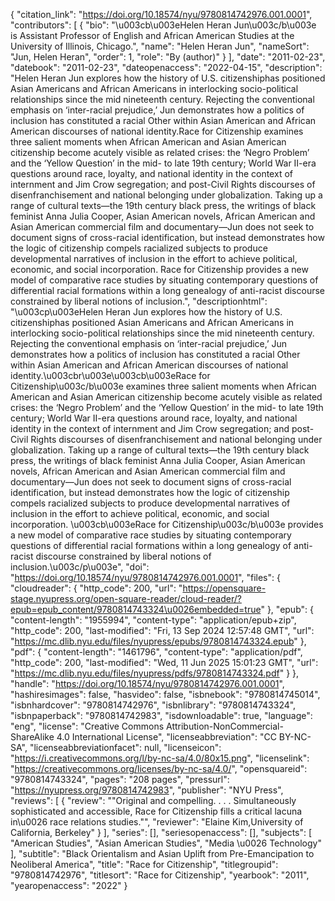 {
   "citation_link": "https://doi.org/10.18574/nyu/9780814742976.001.0001",
   "contributors": [
     {
       "bio": "\u003cb\u003eHelen Heran Jun\u003c/b\u003e is Assistant Professor of English and African American Studies at the University of Illinois, Chicago.",
       "name": "Helen Heran Jun",
       "nameSort": "Jun, Helen Heran",
       "order": 1,
       "role": "By (author)"
     }
   ],
   "date": "2011-02-23",
   "datebook": "2011-02-23",
   "dateopenaccess": "2022-04-15",
   "description": "Helen Heran Jun explores how the history of U.S. citizenshiphas positioned Asian Americans and African Americans in interlocking socio-political relationships since the mid nineteenth century. Rejecting the conventional emphasis on ‘inter-racial prejudice,’ Jun demonstrates how a politics of inclusion has constituted a racial Other within Asian American and African American discourses of national identity.Race for Citizenship examines three salient moments when African American and Asian American citizenship become acutely visible as related crises: the ‘Negro Problem’ and the ‘Yellow Question’ in the mid- to late 19th century; World War II-era questions around race, loyalty, and national identity in the context of internment and Jim Crow segregation; and post-Civil Rights discourses of disenfranchisement and national belonging under globalization. Taking up a range of cultural texts—the 19th century black press, the writings of black feminist Anna Julia Cooper, Asian American novels, African American and Asian American commercial film and documentary—Jun does not seek to document signs of cross-racial identification, but instead demonstrates how the logic of citizenship compels racialized subjects to produce developmental narratives of inclusion in the effort to achieve political, economic, and social incorporation. Race for Citizenship provides a new model of comparative race studies by situating contemporary questions of differential racial formations within a long genealogy of anti-racist discourse constrained by liberal notions of inclusion.",
   "descriptionhtml": "\u003cp\u003eHelen Heran Jun explores how the history of U.S. citizenshiphas positioned Asian Americans and African Americans in interlocking socio-political relationships since the mid nineteenth century. Rejecting the conventional emphasis on ‘inter-racial prejudice,’ Jun demonstrates how a politics of inclusion has constituted a racial Other within Asian American and African American discourses of national identity.\u003cbr\u003e\u003cb\u003eRace for Citizenship\u003c/b\u003e examines three salient moments when African American and Asian American citizenship become acutely visible as related crises: the ‘Negro Problem’ and the ‘Yellow Question’ in the mid- to late 19th century; World War II-era questions around race, loyalty, and national identity in the context of internment and Jim Crow segregation; and post-Civil Rights discourses of disenfranchisement and national belonging under globalization. Taking up a range of cultural texts—the 19th century black press, the writings of black feminist Anna Julia Cooper, Asian American novels, African American and Asian American commercial film and documentary—Jun does not seek to document signs of cross-racial identification, but instead demonstrates how the logic of citizenship compels racialized subjects to produce developmental narratives of inclusion in the effort to achieve political, economic, and social incorporation. \u003cb\u003eRace for Citizenship\u003c/b\u003e provides a new model of comparative race studies by situating contemporary questions of differential racial formations within a long genealogy of anti-racist discourse constrained by liberal notions of inclusion.\u003c/p\u003e",
   "doi": "https://doi.org/10.18574/nyu/9780814742976.001.0001",
   "files": {
     "cloudreader": {
       "http_code": 200,
       "url": "https://opensquare-stage.nyupress.org/open-square-reader/cloud-reader/?epub=epub_content/9780814743324\u0026embedded=true"
     },
     "epub": {
       "content-length": "1955994",
       "content-type": "application/epub+zip",
       "http_code": 200,
       "last-modified": "Fri, 13 Sep 2024 12:57:48 GMT",
       "url": "https://mc.dlib.nyu.edu/files/nyupress/epubs/9780814743324.epub"
     },
     "pdf": {
       "content-length": "1461796",
       "content-type": "application/pdf",
       "http_code": 200,
       "last-modified": "Wed, 11 Jun 2025 15:01:23 GMT",
       "url": "https://mc.dlib.nyu.edu/files/nyupress/pdfs/9780814743324.pdf"
     }
   },
   "handle": "https://doi.org/10.18574/nyu/9780814742976.001.0001",
   "hashiresimages": false,
   "hasvideo": false,
   "isbnebook": "9780814745014",
   "isbnhardcover": "9780814742976",
   "isbnlibrary": "9780814743324",
   "isbnpaperback": "9780814742983",
   "isdownloadable": true,
   "language": "eng",
   "license": "Creative Commons Attribution-NonCommercial-ShareAlike 4.0 International License",
   "licenseabbreviation": "CC BY-NC-SA",
   "licenseabbreviationfacet": null,
   "licenseicon": "https://i.creativecommons.org/l/by-nc-sa/4.0/80x15.png",
   "licenselink": "https://creativecommons.org/licenses/by-nc-sa/4.0/",
   "opensquareid": "9780814743324",
   "pages": "208 pages",
   "pressurl": "https://nyupress.org/9780814742983",
   "publisher": "NYU Press",
   "reviews": [
     {
       "review": "\"Original and compelling. . . . Simultaneously sophisticated and accessible, Race for Citizenship fills a critical lacuna in\u0026 race relations studies.\"",
       "reviewer": "Elaine Kim,University of California, Berkeley"
     }
   ],
   "series": [],
   "seriesopenaccess": [],
   "subjects": [
     "American Studies",
     "Asian American Studies",
     "Media \u0026 Technology"
   ],
   "subtitle": "Black Orientalism and Asian Uplift from Pre-Emancipation to Neoliberal America",
   "title": "Race for Citizenship",
   "titlegroupid": "9780814742976",
   "titlesort": "Race for Citizenship",
   "yearbook": "2011",
   "yearopenaccess": "2022"
 }
